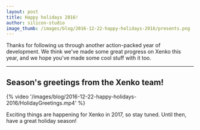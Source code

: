 ```yaml
---
layout: post
title: Happy holidays 2016!
author: silicon-studio
image_thumb: /images/blog/2016-12-22-happy-holidays-2016/presents.png
---
```


Thanks for following us through another action-packed year of development. We think we've made some great progress on Xenko this year, and we hope you've made some cool stuff with it too.

---

## Season's greetings from the Xenko team!

{% video '/images/blog/2016-12-22-happy-holidays-2016/HolidayGreetings.mp4' %}

Exciting things are happening for Xenko in 2017, so stay tuned. Until then, have a great holiday season!